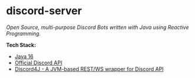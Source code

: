 discord-server
=============================
*Open Source, multi-purpose Discord Bots written with Java using Reactive Programming.*

**Tech Stack:** 
  - [Java 16](https://www.oracle.com/java/technologies/javase-jdk16-downloads.html)
  - [Official Discord API](https://discord.com/developers/docs/intro)
  - [Discord4J - A JVM-based REST/WS wrapper for Discord API](https://discord4j.com/)
